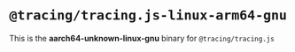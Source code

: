 # `@tracing/tracing.js-linux-arm64-gnu`

This is the **aarch64-unknown-linux-gnu** binary for `@tracing/tracing.js`
